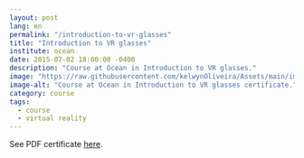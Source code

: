 ```yaml
---
layout: post
lang: en
permalink: "/introduction-to-vr-glasses"
title: "Introduction to VR glasses"
institute: ocean
date: 2015-07-02 18:00:00 -0400
description: "Course at Ocean in Introduction to VR glasses."
image: "https://raw.githubusercontent.com/kelwynOliveira/Assets/main/img/certificates/intensive-courses/ocean/introduction-to-vr-glasses/front-pt.jpg"
image-alt: "Course at Ocean in Introduction to VR glasses certificate."
category: course
tags:
  - course
  - virtual reality
---
```


See PDF certificate <a href="https://docs.google.com/viewer?url=https://raw.githubusercontent.com/kelwynOliveira/Assets/main/PDF/certificates/intensive-courses/{{page.institute}}{{page.permalink}}.pdf" target="_blank">here</a>.
